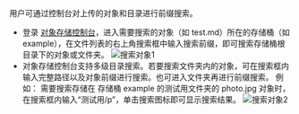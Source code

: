 用户可通过控制台对上传的对象和目录进行前缀搜索。
- 登录 [对象存储控制台](http://console.tcecqpoc.fsphere.cn/cos4)，进入需要搜索的对象（如 test.md）所在的存储桶（如 example），在文件列表的右上角搜索框中输入搜索前缀，即可搜索存储桶根目录下的对象或文件夹。
![搜索对象1](http://imgcache.tcecqpoc.fsphere.cn/image/mc.qcloudimg.com/static/img/3211e3d17f138a000c19a2dd32d8293b/image.png)
- 对象存储控制台支持多级目录搜索。若要搜索文件夹内的对象，可在搜索框内输入完整路径以及对象前缀进行搜索。也可进入文件夹再进行前缀搜索。
例如：
需要搜索存储在 存储桶 example 的测试用文件夹的 photo.jpg 对象时，在搜索框内输入“测试用/p”，单击搜索图标即可显示搜索结果。
![搜索对象2](http://imgcache.tcecqpoc.fsphere.cn/image/mc.qcloudimg.com/static/img/650b4c0e254d9db518479cbb508593e8/image.png)

